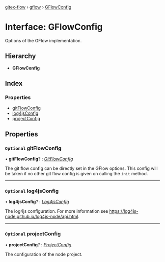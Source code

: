 [gitex-flow](../README.md) › [gflow](../modules/gflow.md) › [GFlowConfig](gflow.gflowconfig.md)

# Interface: GFlowConfig

Options of the GFlow implementation.

## Hierarchy

* **GFlowConfig**

## Index

### Properties

* [gitFlowConfig](gflow.gflowconfig.md#optional-gitflowconfig)
* [log4jsConfig](gflow.gflowconfig.md#optional-log4jsconfig)
* [projectConfig](gflow.gflowconfig.md#optional-projectconfig)

## Properties

### `Optional` gitFlowConfig

• **gitFlowConfig**? : *[GitFlowConfig](api.gitflowconfig.md)*

The git flow config can be directly set in the GFlow options.
This config will be taken if no other git flow config is given on calling the `init` method.

___

### `Optional` log4jsConfig

• **log4jsConfig**? : *[Log4jsConfig](../modules/gflow.md#log4jsconfig)*

The log4js configuration.
For more information see https://log4js-node.github.io/log4js-node/api.html.

___

### `Optional` projectConfig

• **projectConfig**? : *[ProjectConfig](tools.projectconfig.md)*

The configuration of the node project.
